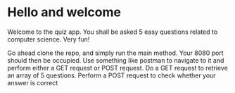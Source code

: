 # Hello and welcome 

Welcome to the quiz app. You shall be asked 5 easy questions related to computer science. Very fun!

Go ahead clone the repo, and simply run the main method. Your 8080 port should then be occupied. Use something like postman to navigate to it and perform either 
a GET request or POST request. Do a GET request to retrieve an array of 5 questions. Perform a POST request to check whether your answer is correct

